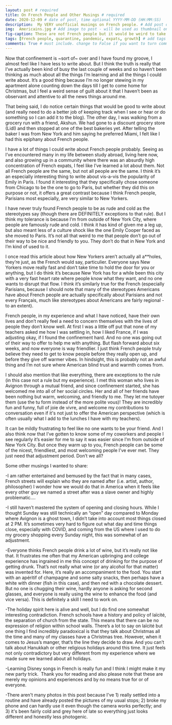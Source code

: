 ```yaml
---
layout: post # required
title: On French People and Other Musings # required
date: 2020-12-09 # date of post, time optional YYYY-MM-DD (HH:MM:SS)
description:  My VERY unofficial musings on French people. # Add post description for homepage - required
img:  Americains.jpg # Add image to post - will be used as thumbnail on home and cover image for post (optional) MUST BE IN /img FOLDER.
fig-caption: These are not French people but it would be weird to take pictures of these random groups of French strangers I've been meeting so alas here are some American friends I've made in France. # caption for img (optional)
tags: [French people, quarantine, pandemic, expats, growth] # add tags within brackets separated by a commma (optional)
comments: True # must include. change to False if you want to turn comments off for a post
---
```

Now that confinement is ~sort of~ over and I have found my groove, I almost feel like I have less to write about. But I think the truth is really that I’ve actually been kind of busy the last couple of weeks and so haven’t been thinking as much about all the things I’m learning and all the things I could write about. It’s a good thing because I’m no longer stewing in my apartment alone counting down the days till I get to come home for Christmas, but I feel a weird sense of guilt about it that I haven’t been as observant and attentive to all the news things around me.

That being said, I do notice certain things that would be good to write about (and really need to do a better job of keeping track when I see or hear or do something so I can add it to the blog). The other day, I was walking from a grocery run with a friend, Akshun. We had gone to a discount grocery store (Lidl) and then stopped at one of the best bakeries yet. After telling the baker I was from New York and him saying he preferred Miami, I felt like I had this epiphany about French people.

I have a lot of things I could write about French people probably. Seeing as I’ve encountered many in my life between study abroad, living here now, and also growing up in a community where there was an absurdly high concentration of French expats, I feel like I’ve learned a lot about them. Not all French people are the same, but not all people are the same. I think it’s an especially interesting thing to write about vis-a-vis the popularity of Emily in Paris. I found it interesting that they specifically chose someone from Chicago to be the one to go to Paris, but whether they did this on purpose or not, it offers a great contrast because I think French people, Parisians most especially, are very similar to New Yorkers.

I have never truly found French people to be as rude and cold as the stereotypes say (though there are DEFINITELY exceptions to that rule). But I think my tolerance is because I’m from outside of New York City, where people are famously rude and cold. I think it has kind of given me a leg up, but also meant less of a culture shock like the one Emily Cooper faced as she moved to Paris. It’s not all that weird to me that people don’t go out of their way to be nice and friendly to you. They don’t do that in New York and I’m kind of used to it.

I once read this article about how New Yorkers aren’t actually all a**holes, they’re just, as the French would say, particulier. Everyone says New Yorkers move really fast and don’t take time to hold the door for you or anything, but I do think it’s because New York has for a while been this city with a very fast heart rate where people know what they want, and no one wants to disrupt that flow. I think it’s similarly true for the French (especially Parisians, because I should note that many of the stereotypes Americans have about French people are actually specifically about Parisians and not every Français, much like stereotypes about Americans are fairly regional - to an extent).

French people, in my experience and what I have noticed, have their own lives and don’t really feel a need to concern themselves with the lives of people they don’t know well. At first I was a little off put that none of my teachers asked me how I was settling in, how I liked France, if I was adjusting okay, if I found the confinement hard. And no one was going out of their way to offer to help me with anything. But flash forward about six weeks, and now everyone is way friendlier. I just think French people truly believe they need to get to know people before they really open up, and before they give off warmer vibes. In hindsight, this is probably not an awful thing and I’m not sure where American blind trust and warmth comes from.

I should also mention that like everything, there are exceptions to the rule (in this case not a rule but my experience). I met this woman who lives in Avignon through a mutual friend, and since confinement started, she has welcomed me into all of her social circles. Her and all of her friends have been nothing but warm, welcoming, and friendly to me. They let me tutoyer them (use the tu form instead of the more polite vous)! They are incredibly fun and funny, full of joie de vivre, and welcome my contributions to conversation even if it's not just to offer the American perspective (which is often usually what I add to the lunches I have with my teachers).

It can be mildly frustrating to feel like no one wants to be your friend. And I also think now that I’ve gotten to know some of my coworkers and people I see regularly it’s easier for me to say it was easier since I’m from outside of New York City. But once they warm up to you, French people can be some of the nicest, friendliest, and most welcoming people I’ve ever met. They just need that adjustment period. Don’t we all?

Some other musings I wanted to share:

-I am rather entertained and bemused by the fact that in many cases, French streets will explain who they are named after (i.e. artist, author, philosopher) I wonder how we would do that in America when it feels like every other guy we named a street after was a slave owner and highly problematic....

-I still haven’t mastered the system of opening and closing hours. While I thought Sunday was still technically an “open” day compared to Monday where Avignon is a ghost town, I didn’t take into account most things closed at 2 PM. It’s sometimes very hard to figure out what day and time things close, especially with COVID, and coming from the US where I used to do my grocery shopping every Sunday night, this was somewhat of an adjustment.

-Everyone thinks French people drink a lot of wine, but it’s really not like that. It frustrates me often that my American upbringing and college experience has ingrained in me this concept of drinking for the purpose of getting drunk. That’s not really what wine (or any alcohol for that matter) was invented for. Here, it’s really an accompaniment to the food. You start with an apéritif of champagne and some salty snacks, then perhaps have a white with dinner (fish in this case), and then red with a chocolate dessert. But no one is chugging their wine, hardly anyone is asking for second glasses, and everyone is really using the wine to enhance the food (and vice versa). This is definitely a skill I need to work on.

-The holiday spirit here is alive and well, but I do find one somewhat interesting contradiction. French schools have a history and policy of laïcité, the separation of church from the state. This means that there can be no expression of religion within school walls. There’s a lot to say on laïcité but one thing I find incredibly paradoxical is that they talk about Christmas all the time and many of my classes have a Christmas tree. However, when it comes to Jesus’s manger, that’s the line they decide to draw. And you can’t talk about Hanukkah or other religious holidays around this time. It just feels not only contradictory but very different from my experience where we made sure we learned about all holidays.

-Learning Disney songs in French is really fun and I think I might make it my new party trick.
 Thank you for reading and also please note that these are merely my opinions and experiences and by no means true for or of everyone.

-There aren't many photos in this post because I've 1) really settled into a routine and have already posted the pictures of my usual stops; 2) broke my phone and can hardly use it even though the camera works perfectly; and 3) it's been fairly cold and grey here of late so everything just looks different and honestly less photogenic.
